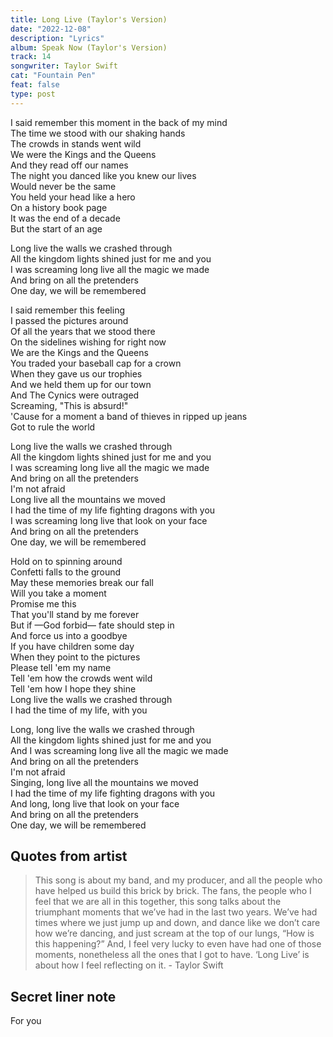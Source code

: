 ```yaml
---
title: Long Live (Taylor's Version)
date: "2022-12-08"
description: "Lyrics"
album: Speak Now (Taylor's Version)
track: 14
songwriter: Taylor Swift
cat: "Fountain Pen"
feat: false
type: post
---
```


<p className="verse-one">
I said remember this moment in the back of my mind <br />
The time we stood with our shaking hands <br />
The crowds in stands went wild <br />
We were the Kings and the Queens <br />
And they read off our names <br />
The night you danced like you knew our lives <br />
Would never be the same <br />
You held your head like a hero <br />
On a history book page <br />
It was the end of a decade <br />
But the start of an age <br />
</p>
<p className="chorus">
Long live the walls we crashed through <br />
All the kingdom lights shined just for me and you <br />
I was screaming long live all the magic we made <br />
And bring on all the pretenders <br />
One day, we will be remembered <br />
</p>
<p className="verse-two">
I said remember this feeling <br />
I passed the pictures around <br />
Of all the years that we stood there <br />
On the sidelines wishing for right now <br />
We are the Kings and the Queens <br />
You traded your baseball cap for a crown <br />
When they gave us our trophies <br />
And we held them up for our town <br />
And The Cynics were outraged <br />
Screaming, "This is absurd!" <br />
'Cause for a moment a band of thieves in ripped up jeans  <br />
Got to rule the world <br />
</p>
<p className="chorus">
Long live the walls we crashed through <br />
All the kingdom lights shined just for me and you <br />
I was screaming long live all the magic we made <br />
And bring on all the pretenders <br />
I'm not afraid <br />
Long live all the mountains we moved <br />
I had the time of my life fighting dragons with you <br />
I was screaming long live that look on your face <br />
And bring on all the pretenders <br />
One day, we will be remembered <br />
</p>
<p className="bridge">
Hold on to spinning around <br />
Confetti falls to the ground <br />
May these memories break our fall <br />
Will you take a moment <br />
Promise me this <br />
That you'll stand by me forever <br />
But if —God forbid— fate should step in <br />
And force us into a goodbye <br />
If you have children some day <br />
When they point to the pictures <br />
Please tell 'em my name <br />
Tell 'em how the crowds went wild <br />
Tell 'em how I hope they shine <br />
Long live the walls we crashed through <br />
I had the time of my life, with you <br />
</p>
<p className="chorus">
Long, long live the walls we crashed through <br />
All the kingdom lights shined just for me and you <br />
And I was screaming long live all the magic we made <br />
And bring on all the pretenders <br />
I'm not afraid <br />
Singing, long live all the mountains we moved <br />
I had the time of my life fighting dragons with you <br />
And long, long live that look on your face <br />
And bring on all the pretenders <br />
One day, we will be remembered <br />
</p>

## Quotes from artist

<blockquote>
This song is about my band, and my producer, and all the people who have helped us build this brick by brick. The fans, the people who I feel that we are all in this together, this song talks about the triumphant moments that we’ve had in the last two years. We’ve had times where we just jump up and down, and dance like we don’t care how we’re dancing, and just scream at the top of our lungs, “How is this happening?” And, I feel very lucky to even have had one of those moments, nonetheless all the ones that I got to have. ‘Long Live’ is about how I feel reflecting on it. - Taylor Swift
</blockquote>

## Secret liner note

For you
